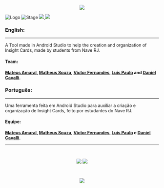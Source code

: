 <p align="center">
  <a href="http://main.insighting.xyz/" target="_blank">
    <img src="http://i.imgur.com/7E73CgZ.png"/>
  </a>
</p>

![Logo](https://img.shields.io/badge/Ins-ighting-blue.svg)
![Stage](https://img.shields.io/badge/Stage-Developing-red.svg)
<a href="http://www.insighting.xyz/">
  <img src="https://img.shields.io/badge/Insighting-Website-green.svg"/>
</a>
<a href="https://www.facebook.com/insightingapp/">
  <img src="https://img.shields.io/badge/Insighting-Facebook-blue.svg"/>
</a>

### English:
___________
A Tool made in Android Studio to help the creation and organization of Insight Cards, made by students from Nave RJ.

#### Team:
**[Mateus Amaral](https://github.com/gitmateusamaral), [Matheus Souza](https://github.com/mathino), [Victor Fernandes](https://github.com/victorffernandes), [Luís Paulo](https://github.com/lpaulobos) and [Daniel Cavalli](https://github.com/danielcavalli).**

### Português:
___________
Uma ferramenta feita em Android Studio para auxiliar a criação e organização de Insight Cards, feito por estudantes do Nave RJ.

#### Equipe:
**[Mateus Amaral](https://github.com/gitmateusamaral), [Matheus Souza](https://github.com/mathino), [Victor Fernandes](https://github.com/victorffernandes), [Luís Paulo](https://github.com/lpaulobos) e [Daniel Cavalli](https://github.com/danielcavalli).**
___________
</br>

<p align="center">
  <img src="http://i.imgur.com/RTqB4FY.png">
  <img src="http://i.imgur.com/AnrCUyD.png">
</p>

</br>

<p align="center">
  <img src="http://i.imgur.com/D1XTCvc.png">
</p>






